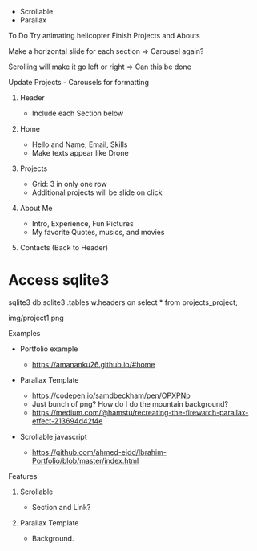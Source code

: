 * Scrollable
* Parallax

To Do
Try animating helicopter
Finish Projects and Abouts

Make a horizontal slide for each section
    => Carousel again?

Scrolling will make it go left or right
    => Can this be done

Update Projects - Carousels for formatting 

1. Header
    - Include each Section below
    
2. Home
    - Hello and Name, Email, Skills
    - Make texts appear like Drone 

3. Projects
    - Grid: 3 in only one row 
    - Additional projects will be slide on click

4. About Me
    - Intro, Experience, Fun Pictures
    - My favorite Quotes, musics, and movies 

5. Contacts (Back to Header) 



# Access sqlite3 
sqlite3  db.sqlite3
.tables
w.headers on
select * from projects_project;

img/project1.png


Examples 
- Portfolio example
    - https://amananku26.github.io/#home
- Parallax Template
    - https://codepen.io/samdbeckham/pen/OPXPNp
    - Just bunch of png? How do I do the mountain background? 
    - https://medium.com/@hamstu/recreating-the-firewatch-parallax-effect-213694d42f4e

- Scrollable javascript 
    - https://github.com/ahmed-eidd/Ibrahim-Portfolio/blob/master/index.html


Features
1. Scrollable 
    - Section and Link?
    
2. Parallax Template
    - Background. 
